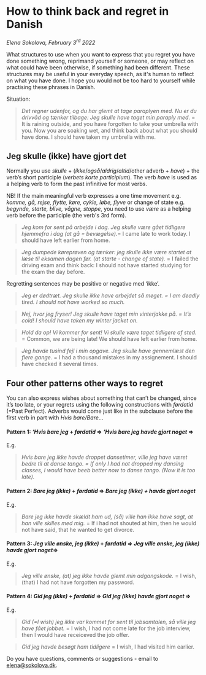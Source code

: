 # How to think back and regret in Danish 

*Elena Sokolova, February 3<sup>rd</sup> 2022*

What structures to use when you want to express that you regret you have done something wrong, reprimand yourself or someone, or may reflect on what could have been otherwise, if something had been different. These structures may be useful in your everyday speech, as it's human to reflect on what you have done. I hope you would not be too hard to yourself while practising these phrases in Danish. 

Situation:

> *Det regner udenfor, og du har glemt at tage paraplyen med. Nu er du drivvåd og tænker tilbage: Jeg skulle have taget min paraply med*. = It is raining outside, and you have forgotten to take your umbrella with you. Now you are soaking wet, and think back about what you should have done. I should have taken my umbrella with me. 

## Jeg skulle (ikke) have gjort det

Normally you use *skulle* + (*ikke*/*også*/*aldrig*/*altid*/other adverb + *have*) + the verb’s short participle (*verbets korte participium*). 
The verb *have* is used as a helping verb to form the past infinitive for most verbs. 

NB! If the main meaningful verb expresses a one time movement e.g. *komme, gå, rejse, flytte, køre, cykle, løbe, flyve* or change of state e.g. *begynde, starte, blive, vågne, stoppe*, you need to use *være* as a helping verb before the participle (the verb's 3rd form). 

> *Jeg kom for sent på arbejde i dag. Jeg skulle være gået tidligere hjemmefra i dag (at gå = bevægelse).*= I came late to work today. I should have left earlier from home. 

> *Jeg dumpede køreprøven og tænker: jeg skulle ikke være startet at læse til eksamen dagen før. (at starte - change of state).* = I failed the driving exam and think back: I should not have started studying for the exam the day before. 

Regretting sentences may be positive or negative med ‘ikke’.

> *Jeg er dødtræt. Jeg skulle ikke have arbejdet så meget. = I am deadly tired. I should not have worked so much.*

> *Nej, hvor jeg fryser! Jeg skulle have taget min vinterjakke på. = It’s cold! I should have taken my winter jacket on.*

> *Hold da op! Vi kommer for sent! Vi skulle være taget tidligere af sted.* = Common, we are being late! We should have left earlier from home. 

> *Jeg havde tusind fejl i min opgave. Jeg skulle have gennemlæst den flere gange.* = I had a thousand mistakes in my assignement. I should have checked it several times. 
 
## Four other patterns other ways to regret

You can also express wishes about something that can’t be changed, since it’s too late, or your regrets using the following constructions with *førdatid* (=Past Perfect). Adverbs would come just like in the subclause before the first verb in part with *Hvis bare/Bare*... 

#### Pattern 1: *‘Hvis bare jeg* + *førdatid* => *‘Hvis bare jeg havde gjort noget* => 
E.g. 
> *Hvis bare jeg ikke havde droppet dansetimer, ville jeg have været bedre til at danse tango. = If only I had not dropped my dansing classes, I would have beeb better now to danse tango. (Now it is too late).* 

#### Pattern 2: *Bare jeg (ikke)* + *førdatid* => *Bare jeg (ikke) + havde gjort noget*
E.g. 
> *Bare jeg ikke havde skældt ham ud, (så) ville han ikke have sagt, at han ville skilles med mig.* = If i had not shouted at him, then he would not have said, that he wanted to get divorce. 

#### Pattern 3: *Jeg ville ønske, jeg (ikke)* + *førdatid* => *Jeg ville ønske, jeg (ikke) havde gjort noget*=> 
E.g. 
> *Jeg ville ønske, (at) jeg ikke havde glemt min adgangskode.* = I wish, (that) I had not have forgotten my password. 

#### Pattern 4: *Gid jeg (ikke)* + *førdatid* => *Gid jeg (ikke) havde gjort noget* => 
E.g.
> *Gid (=I wish) jeg ikke var kommet for sent til jobsamtalen, så ville jeg have fået jobbet.* = I wish, I had not come late for the job interview, then I would have receiceved the job offer.  

> *Gid jeg havde besøgt ham tidligere* = I wish, I had visited him earlier. 


Do you have questions, comments or suggestions - email to [elena@sokolova.dk](mailto:elena@sokolova.dk). 

   <script async data-uid="135a810818" src="https://fantastic-artisan-8379.ck.page/135a810818/index.js"></script>

 
